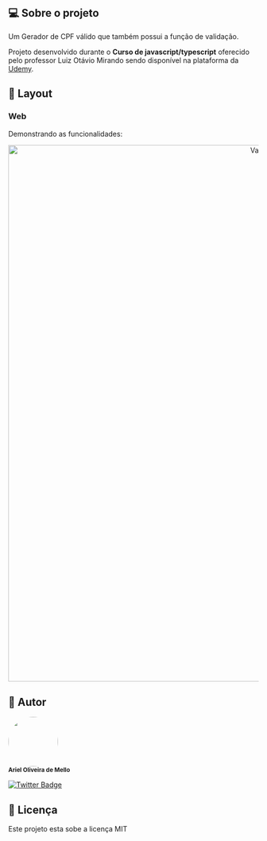 ## 💻 Sobre o projeto

Um Gerador de CPF válido que também possui a função de validação.


Projeto desenvolvido durante o **Curso de javascript/typescript** oferecido pelo professor Luiz Otávio Mirando sendo disponível na plataforma da [Udemy](https://www.udemy.com/course/curso-de-javascript-moderno-do-basico-ao-avancado/).

## 🎨 Layout

### Web
Demonstrando as funcionalidades:
<p align="center" style="display: flex; align-items: flex-start; justify-content: center;">
  <img alt="Validacao-de-CPF" src="https://s10.gifyu.com/images/valida-cpf.gif" width="1080px">
</p>

## 🦸 Autor
 <img style="border-radius: 50%;" src="https://media-exp1.licdn.com/dms/image/C4E03AQFATecIIyJX-w/profile-displayphoto-shrink_800_800/0/1640814567518?e=1648684800&v=beta&t=2lAVIltvzGT_gH5mZvGpzjQAjrS-lzbOqvCVO5dAchQ" width="100px;" alt=""/>
 <br />
 <sub><b>Ariel Oliveira de Mello</b></sub>

[![Twitter Badge](https://img.shields.io/twitter/follow/Hellodarknes0?style=social)](https://twitter.com/Hellodarknes0)

## 📝  Licença

Este projeto esta sobe a licença MIT